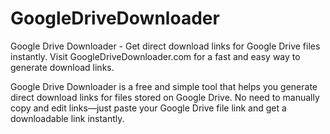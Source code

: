 # GoogleDriveDownloader
Google Drive Downloader - Get direct download links for Google Drive files instantly. Visit GoogleDriveDownloader.com for a fast and easy way to generate download links.

Google Drive Downloader is a free and simple tool that helps you generate direct download links for files stored on Google Drive. No need to manually copy and edit links—just paste your Google Drive file link and get a downloadable link instantly.
